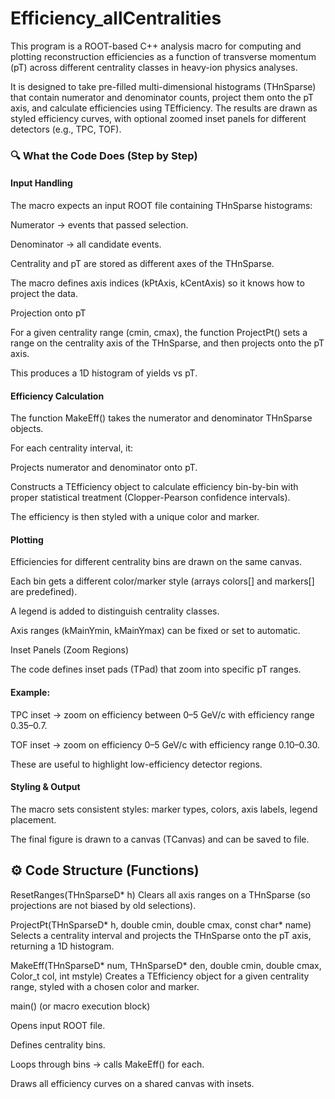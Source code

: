 # Efficiency_allCentralities

This program is a ROOT-based C++ analysis macro for computing and plotting reconstruction efficiencies as a function of transverse momentum (pT) across different centrality classes in heavy-ion physics analyses.

It is designed to take pre-filled multi-dimensional histograms (THnSparse) that contain numerator and denominator counts, project them onto the pT axis, and calculate efficiencies using TEfficiency. The results are drawn as styled efficiency curves, with optional zoomed inset panels for different detectors (e.g., TPC, TOF).


### 🔍 What the Code Does (Step by Step)

#### Input Handling

The macro expects an input ROOT file containing THnSparse histograms:

Numerator → events that passed selection.

Denominator → all candidate events.

Centrality and pT are stored as different axes of the THnSparse.

The macro defines axis indices (kPtAxis, kCentAxis) so it knows how to project the data.

Projection onto pT

For a given centrality range (cmin, cmax), the function ProjectPt() sets a range on the centrality axis of the THnSparse, and then projects onto the pT axis.

This produces a 1D histogram of yields vs pT.

#### Efficiency Calculation

The function MakeEff() takes the numerator and denominator THnSparse objects.

For each centrality interval, it:

Projects numerator and denominator onto pT.

Constructs a TEfficiency object to calculate efficiency bin-by-bin with proper statistical treatment (Clopper-Pearson confidence intervals).

The efficiency is then styled with a unique color and marker.

#### Plotting

Efficiencies for different centrality bins are drawn on the same canvas.

Each bin gets a different color/marker style (arrays colors[] and markers[] are predefined).

A legend is added to distinguish centrality classes.

Axis ranges (kMainYmin, kMainYmax) can be fixed or set to automatic.

Inset Panels (Zoom Regions)

The code defines inset pads (TPad) that zoom into specific pT ranges.

#### Example:

TPC inset → zoom on efficiency between 0–5 GeV/c with efficiency range 0.35–0.7.

TOF inset → zoom on efficiency 0–5 GeV/c with efficiency range 0.10–0.30.

These are useful to highlight low-efficiency detector regions.

#### Styling & Output

The macro sets consistent styles: marker types, colors, axis labels, legend placement.

The final figure is drawn to a canvas (TCanvas) and can be saved to file.



## ⚙️ Code Structure (Functions)

ResetRanges(THnSparseD* h)
Clears all axis ranges on a THnSparse (so projections are not biased by old selections).

ProjectPt(THnSparseD* h, double cmin, double cmax, const char* name)
Selects a centrality interval and projects the THnSparse onto the pT axis, returning a 1D histogram.

MakeEff(THnSparseD* num, THnSparseD* den, double cmin, double cmax, Color_t col, int mstyle)
Creates a TEfficiency object for a given centrality range, styled with a chosen color and marker.

main() (or macro execution block)

Opens input ROOT file.

Defines centrality bins.

Loops through bins → calls MakeEff() for each.

Draws all efficiency curves on a shared canvas with insets.
